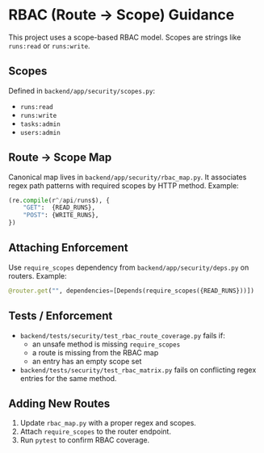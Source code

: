 # RBAC (Route → Scope) Guidance

This project uses a scope-based RBAC model. Scopes are strings like `runs:read` or `runs:write`.

## Scopes

Defined in `backend/app/security/scopes.py`:
- `runs:read`
- `runs:write`
- `tasks:admin`
- `users:admin`

## Route → Scope Map

Canonical map lives in `backend/app/security/rbac_map.py`. It associates regex path patterns with required scopes by HTTP method. Example:

```python
(re.compile(r^/api/runs$), {
    "GET":  {READ_RUNS},
    "POST": {WRITE_RUNS},
})
```

## Attaching Enforcement

Use `require_scopes` dependency from `backend/app/security/deps.py` on routers. Example:

```python
@router.get("", dependencies=[Depends(require_scopes({READ_RUNS}))])
```

## Tests / Enforcement

- `backend/tests/security/test_rbac_route_coverage.py` fails if:
  - an unsafe method is missing `require_scopes`
  - a route is missing from the RBAC map
  - an entry has an empty scope set
- `backend/tests/security/test_rbac_matrix.py` fails on conflicting regex entries for the same method.

## Adding New Routes

1. Update `rbac_map.py` with a proper regex and scopes.
2. Attach `require_scopes` to the router endpoint.
3. Run `pytest` to confirm RBAC coverage.
